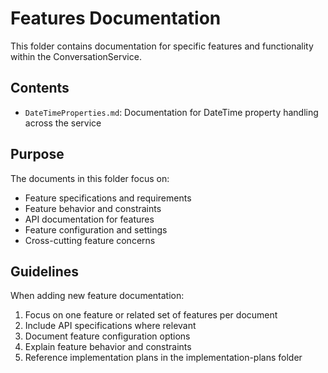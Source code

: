# Features Documentation

This folder contains documentation for specific features and functionality within the ConversationService.

## Contents

- `DateTimeProperties.md`: Documentation for DateTime property handling across the service

## Purpose

The documents in this folder focus on:
- Feature specifications and requirements
- Feature behavior and constraints
- API documentation for features
- Feature configuration and settings
- Cross-cutting feature concerns

## Guidelines

When adding new feature documentation:
1. Focus on one feature or related set of features per document
2. Include API specifications where relevant
3. Document feature configuration options
4. Explain feature behavior and constraints
5. Reference implementation plans in the implementation-plans folder